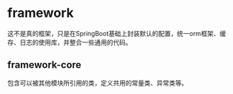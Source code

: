 # framework

这不是真的框架，只是在SpringBoot基础上封装默认的配置，统一orm框架、缓存、日志的使用库，并整合一些通用的代码。

## framework-core

包含可以被其他模块所引用的类，定义共用的常量类、异常类等。

